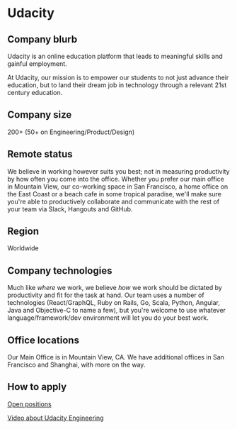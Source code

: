 # Udacity

## Company blurb

Udacity is an online education platform that leads to meaningful skills and gainful employment.

At Udacity, our mission is to empower our students to not just advance their education, but to land their dream job in technology through a relevant 21st century education.


## Company size

200+ (50+ on Engineering/Product/Design)

## Remote status

We believe in working however suits you best; not in measuring productivity by how often you come into the office. Whether you prefer our main office in Mountain View, our co-working space in San Francisco, a home office on the East Coast or a beach cafe in some tropical paradise, we'll make sure you're able to productively collaborate and communicate with the rest of your team via Slack, Hangouts and GitHub.

## Region

Worldwide

## Company technologies

Much like *where* we work, we believe *how* we work should be dictated by productivity and fit for the task at hand. Our team uses a number of technologies (React/GraphQL, Ruby on Rails, Go, Scala, Python, Angular, Java and Objective-C to name a few), but you're welcome to use whatever language/framework/dev environment will let you do your best work.

## Office locations

Our Main Office is in Mountain View, CA. We have additional offices in San Francisco and Shanghai, with more on the way.

## How to apply

[Open positions](https://www.udacity.com/jobs)

[Video about Udacity Engineering](https://vimeo.com/135723573)
